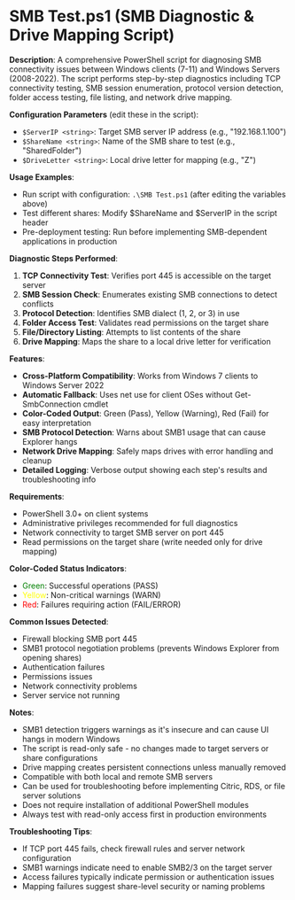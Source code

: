 # SMB Test.ps1 (SMB Diagnostic & Drive Mapping Script)

**Description**: A comprehensive PowerShell script for diagnosing SMB connectivity issues between Windows clients (7-11) and Windows Servers (2008-2022). The script performs step-by-step diagnostics including TCP connectivity testing, SMB session enumeration, protocol version detection, folder access testing, file listing, and network drive mapping.

**Configuration Parameters** (edit these in the script):
- `$ServerIP <string>`: Target SMB server IP address (e.g., "192.168.1.100")
- `$ShareName <string>`: Name of the SMB share to test (e.g., "SharedFolder")
- `$DriveLetter <string>`: Local drive letter for mapping (e.g., "Z")

**Usage Examples**:
- Run script with configuration: `.\SMB Test.ps1` (after editing the variables above)
- Test different shares: Modify $ShareName and $ServerIP in the script header
- Pre-deployment testing: Run before implementing SMB-dependent applications in production

**Diagnostic Steps Performed**:

1. **TCP Connectivity Test**: Verifies port 445 is accessible on the target server
2. **SMB Session Check**: Enumerates existing SMB connections to detect conflicts
3. **Protocol Detection**: Identifies SMB dialect (1, 2, or 3) in use
4. **Folder Access Test**: Validates read permissions on the target share
5. **File/Directory Listing**: Attempts to list contents of the share
6. **Drive Mapping**: Maps the share to a local drive letter for verification

**Features**:
- **Cross-Platform Compatibility**: Works from Windows 7 clients to Windows Server 2022
- **Automatic Fallback**: Uses net use for client OSes without Get-SmbConnection cmdlet
- **Color-Coded Output**: Green (Pass), Yellow (Warning), Red (Fail) for easy interpretation
- **SMB Protocol Detection**: Warns about SMB1 usage that can cause Explorer hangs
- **Network Drive Mapping**: Safely maps drives with error handling and cleanup
- **Detailed Logging**: Verbose output showing each step's results and troubleshooting info

**Requirements**:
- PowerShell 3.0+ on client systems
- Administrative privileges recommended for full diagnostics
- Network connectivity to target SMB server on port 445
- Read permissions on the target share (write needed only for drive mapping)

**Color-Coded Status Indicators**:
- <span style="color:green">Green</span>: Successful operations (PASS)
- <span style="color:yellow">Yellow</span>: Non-critical warnings (WARN)
- <span style="color:red">Red</span>: Failures requiring action (FAIL/ERROR)

**Common Issues Detected**:
- Firewall blocking SMB port 445
- SMB1 protocol negotiation problems (prevents Windows Explorer from opening shares)
- Authentication failures
- Permissions issues
- Network connectivity problems
- Server service not running

**Notes**:
- SMB1 detection triggers warnings as it's insecure and can cause UI hangs in modern Windows
- The script is read-only safe - no changes made to target servers or share configurations
- Drive mapping creates persistent connections unless manually removed
- Compatible with both local and remote SMB servers
- Can be used for troubleshooting before implementing Citric, RDS, or file server solutions
- Does not require installation of additional PowerShell modules
- Always test with read-only access first in production environments

**Troubleshooting Tips**:
- If TCP port 445 fails, check firewall rules and server network configuration
- SMB1 warnings indicate need to enable SMB2/3 on the target server
- Access failures typically indicate permission or authentication issues
- Mapping failures suggest share-level security or naming problems
